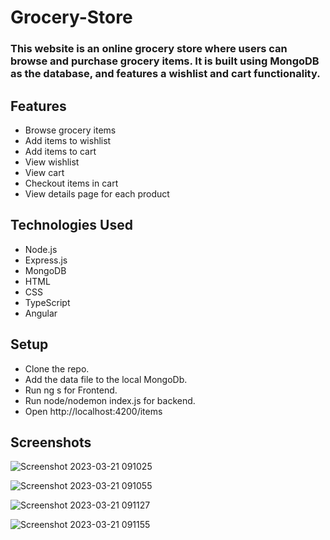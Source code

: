 # Grocery-Store

### This website is an online grocery store where users can browse and purchase grocery items. It is built using MongoDB as the database, and features a wishlist and cart functionality.

## Features
- Browse grocery items
- Add items to wishlist
- Add items to cart
- View wishlist
- View cart
- Checkout items in cart
- View details page for each product
## Technologies Used
- Node.js
- Express.js
- MongoDB
- HTML
- CSS
- TypeScript
- Angular

## Setup
- Clone the repo. 
- Add the data file to the local MongoDb. 
- Run ng s for Frontend. 
- Run node/nodemon index.js for backend. 
- Open http://localhost:4200/items


## Screenshots


![Screenshot 2023-03-21 091025](https://user-images.githubusercontent.com/107243951/226545471-5850f14f-ca2c-47cb-a5aa-6fcd2b39fd03.png)

![Screenshot 2023-03-21 091055](https://user-images.githubusercontent.com/107243951/226545455-605d84b3-6abf-46e9-9c53-74eb6413ff43.png)

![Screenshot 2023-03-21 091127](https://user-images.githubusercontent.com/107243951/226545466-116bdd03-1a94-4b71-8f8f-de2268582aba.png)

![Screenshot 2023-03-21 091155](https://user-images.githubusercontent.com/107243951/226545467-5c31d9f5-c369-41ca-91ce-d60d759b8a10.png)

